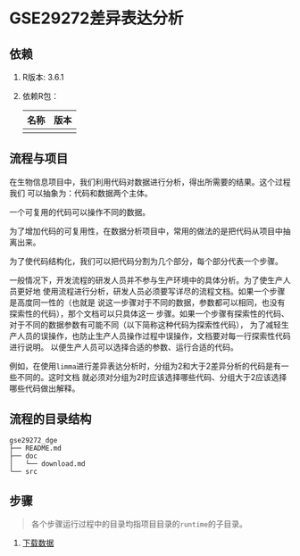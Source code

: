 # GSE29272差异表达分析

## 依赖

1. R版本: 3.6.1
2. 依赖R包：

    | 名称  | 版本  |
    |------|-------|
    |   |   |
    
## 流程与项目

在生物信息项目中，我们利用代码对数据进行分析，得出所需要的结果。这个过程我们
可以抽象为：代码和数据两个主体。

一个可复用的代码可以操作不同的数据。

为了增加代码的可复用性，在数据分析项目中，常用的做法的是把代码从项目中抽离出来。

为了使代码结构化，我们可以把代码分割为几个部分，每个部分代表一个步骤。

一般情况下，开发流程的研发人员并不参与生产环境中的具体分析。为了使生产人员更好地
使用流程进行分析，研发人员必须要写详尽的流程文档。如果一个步骤是高度同一性的（也就是
说这一步骤对于不同的数据，参数都可以相同，也没有探索性的代码），那个文档可以只具体这一
步骤。如果一个步骤有探索性的代码、对于不同的数据参数有可能不同（以下简称这种代码为探索性代码），
为了减轻生产人员的误操作，也防止生产人员操作过程中误操作，文档要对每一行探索性代码进行说明。
以便生产人员可以选择合适的参数、运行合适的代码。

例如，在使用`limma`进行差异表达分析时，分组为2和大于2差异分析的代码是有一些不同的。这时文档
就必须对分组为2时应该选择哪些代码、分组大于2应该选择哪些代码做出解释。

## 流程的目录结构

```
gse29272_dge
├── README.md
├── doc
│   └── download.md
└── src
```

## 步骤

> 各个步骤运行过程中的目录均指项目目录的`runtime`的子目录。

1. [下载数据](doc/download.md)

